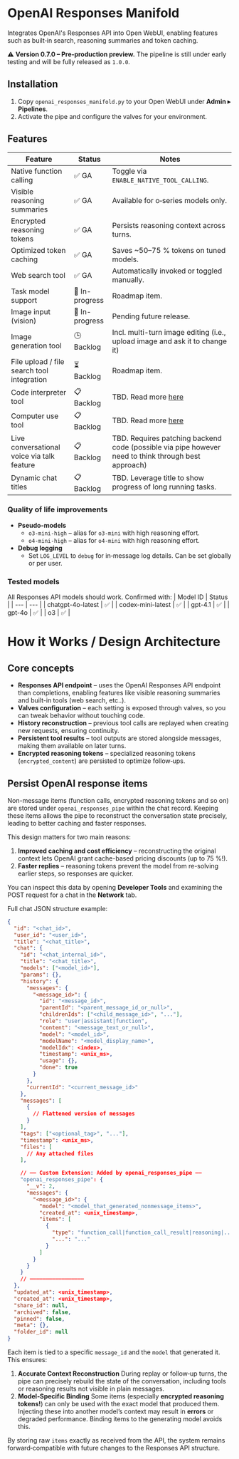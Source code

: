 # OpenAI Responses Manifold

Integrates OpenAI's Responses API into Open WebUI, enabling features such as built‑in search, reasoning summaries and token caching.

⚠️ **Version 0.7.0 – Pre‑production preview.** The pipeline is still under early testing and will be fully released as `1.0.0`.

## Installation
1. Copy `openai_responses_manifold.py` to your Open WebUI under **Admin ▸ Pipelines**.
2. Activate the pipe and configure the valves for your environment.

## Features
| Feature | Status | Notes |
| --- | --- | --- |
| Native function calling | ✅ GA | Toggle via `ENABLE_NATIVE_TOOL_CALLING`. |
| Visible reasoning summaries | ✅ GA | Available for o‑series models only. |
| Encrypted reasoning tokens | ✅ GA | Persists reasoning context across turns. |
| Optimized token caching | ✅ GA | Saves ~50–75 % tokens on tuned models. |
| Web search tool | ✅ GA | Automatically invoked or toggled manually. |
| Task model support | 🔄 In-progress | Roadmap item. |
| Image input (vision) | 🔄 In-progress | Pending future release. |
| Image generation tool | 🕒 Backlog | Incl. multi-turn image editing (i.e., upload image and ask it to change it) |
| File upload / file search tool integration	 | ⏳ Backlog | Roadmap item. |
| Code interpreter tool | 📋 Backlog | TBD. Read more [here](https://platform.openai.com/docs/guides/tools-code-interpreter) |
| Computer use tool | 📋 Backlog | TBD.  Read more [here](https://platform.openai.com/docs/guides/tools-computer-use) |
| Live conversational voice via talk feature | 📋 Backlog | TBD.  Requires patching backend code (possible via pipe however need to think through best approach) |
| Dynamic chat titles | 📋 Backlog | TBD.  Leverage title to show progress of long running tasks. |

### Quality of life improvements
- **Pseudo-models**
  - `o3-mini-high` – alias for `o3-mini` with high reasoning effort.
  - `o4-mini-high` – alias for `o4-mini` with high reasoning effort.
- **Debug logging**
  - Set `LOG_LEVEL` to `debug` for in‑message log details. Can be set globally or per user.

### Tested models
All Responses API models should work. Confirmed with:
| Model ID | Status |
| --- | --- |
| chatgpt-4o-latest | ✅ |
| codex-mini-latest | ✅ |
| gpt-4.1 | ✅ |
| gpt-4o | ✅ |
| o3 | ✅ |

# How it Works / Design Architecture
## Core concepts
- **Responses API endpoint** – uses the OpenAI Responses API endpoint than completions, enabling features like visible reasoning summaries and built-in tools (web search, etc..).
- **Valves configuration** – each setting is exposed through valves, so you can tweak behavior without touching code.
- **History reconstruction** – previous tool calls are replayed when creating new requests, ensuring continuity.
- **Persistent tool results** – tool outputs are stored alongside messages, making them available on later turns.
- **Encrypted reasoning tokens** – specialized reasoning tokens (`encrypted_content`) are persisted to optimize follow‑ups.


## Persist OpenAI response items
Non-message items (function calls, encrypted reasoning tokens and so on) are stored under `openai_responses_pipe` within the chat record. Keeping these items allows the pipe to reconstruct the conversation state precisely, leading to better caching and faster responses.

This design matters for two main reasons:

1. **Improved caching and cost efficiency** – reconstructing the original context lets OpenAI grant cache-based pricing discounts (up to 75 %!).
2. **Faster replies** – reasoning tokens prevent the model from re-solving earlier steps, so responses are quicker.

You can inspect this data by opening **Developer Tools** and examining the POST request for a chat in the **Network** tab.

Full chat JSON structure example:

```json
{
  "id": "<chat_id>",
  "user_id": "<user_id>",
  "title": "<chat_title>",
  "chat": {
    "id": "<chat_internal_id>",
    "title": "<chat_title>",
    "models": ["<model_id>"],
    "params": {},
    "history": {
      "messages": {
        "<message_id>": {
          "id": "<message_id>",
          "parentId": "<parent_message_id_or_null>",
          "childrenIds": ["<child_message_id>", "..."],
          "role": "user|assistant|function",
          "content": "<message_text_or_null>",
          "model": "<model_id>",
          "modelName": "<model_display_name>",
          "modelIdx": <index>,
          "timestamp": <unix_ms>,
          "usage": {},
          "done": true
        }
      },
      "currentId": "<current_message_id>"
    },
    "messages": [
      {
        // Flattened version of messages
      }
    ],
    "tags": ["<optional_tag>", "..."],
    "timestamp": <unix_ms>,
    "files": [
      // Any attached files
    ],

    // —— Custom Extension: Added by openai_responses_pipe ——
    "openai_responses_pipe": {
      "__v": 2,
      "messages": {
        "<message_id>": {
          "model": "<model_that_generated_nonmessage_items>",
          "created_at": <unix_timestamp>,
          "items": [
            {
              "type": "function_call|function_call_result|reasoning|...",
              "...": "..."
            }
          ]
        }
      }
    }
    // —————————————————
  },
  "updated_at": <unix_timestamp>,
  "created_at": <unix_timestamp>,
  "share_id": null,
  "archived": false,
  "pinned": false,
  "meta": {},
  "folder_id": null
}
```

Each item is tied to a specific `message_id` and the `model` that generated it. This ensures:

1. **Accurate Context Reconstruction**
   During replay or follow‑up turns, the pipe can precisely rebuild the state of the conversation, including tools or reasoning results not visible in plain messages.
2. **Model‑Specific Binding**
   Some items (especially **encrypted reasoning tokens!**) can only be used with the exact model that produced them. Injecting these into another model’s context may result in **errors** or degraded performance. Binding items to the generating model avoids this.

By storing raw `items` exactly as received from the API, the system remains forward‑compatible with future changes to the Responses API structure.
